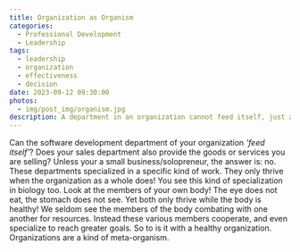 ```yaml
---
title: Organization as Organism
categories:
  - Professional Development
  - Leadership
tags:
  - leadership
  - organization
  - effectiveness
  - decision
date: 2023-09-12 09:30:00
photos: 
  - img/post_img/organism.jpg
description: A department in an organization cannot feed itself, just as the hand or eye cannot thrive apart from the body. Yet the body seldom combats itself... What then might organizations learn from simpler organisms?
---
```

Can the software development department of your organization _'feed itself'_? Does your sales department also provide the goods or services you are selling? Unless your a small business/solopreneur, the answer is: no. These departments specialized in a specific kind of work. They only thrive when the organization as a whole does! You see this kind of specialization in biology too. Look at the members of your own body! The eye does not eat, the stomach does not see. Yet both only thrive while the body is healthy! We seldom see the members of the body combating with one another for resources. Instead these various members cooperate, and even specialize to reach greater goals. So to is it with a healthy organization. Organizations are a kind of meta-organism.
